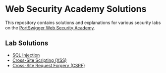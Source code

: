 # Web Security Academy Solutions

This repository contains solutions and explanations for various security labs on the [PortSwigger Web Security Academy](https://portswigger.net/web-security).

## Lab Solutions

- [SQL Injection](./sql_injection/)
- [Cross-Site Scripting (XSS)](./cross-site_scripting/)
- [Cross-Site Request Forgery (CSRF)](./cross-site_request_forgery/)